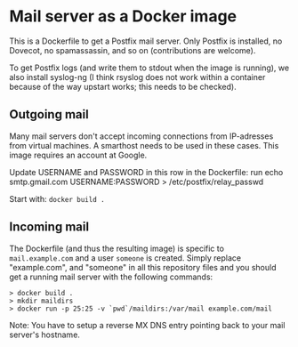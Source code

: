 Mail server as a Docker image
============================

This is a Dockerfile to get a Postfix mail server. Only Postfix is installed,
no Dovecot, no spamassassin, and so on (contributions are welcome).

To get Postfix logs (and write them to stdout when the image is running), we
also install syslog-ng (I think rsyslog does not work within a container
because of the way upstart works; this needs to be checked).


Outgoing mail
------------
Many mail servers don't accept incoming connections from IP-adresses
from virtual machines. A smarthost needs to be used in these cases. This
image requires an account at Google. 

Update USERNAME and PASSWORD in this row in the Dockerfile: 
run echo smtp.gmail.com USERNAME:PASSWORD > /etc/postfix/relay_passwd

Start with: `docker build .`


Incoming mail
-------------

The Dockerfile (and thus the resulting image) is specific to
`mail.example.com` and a user `someone` is created. Simply replace
"example.com", and "someone" in all this repository files and you should get a
running mail server with the following commands:

    > docker build .
    > mkdir maildirs
    > docker run -p 25:25 -v `pwd`/maildirs:/var/mail example.com/mail

Note: You have to setup a reverse MX DNS entry pointing back to your mail server's
hostname.
